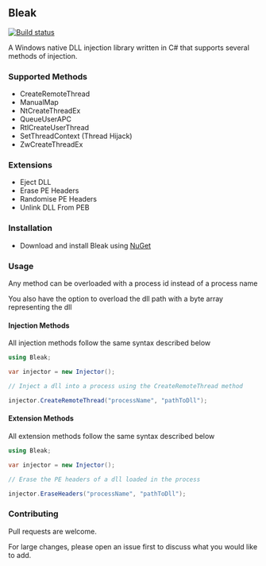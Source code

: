 ## Bleak 

[![Build status](https://ci.appveyor.com/api/projects/status/f19i6yj053atkn4h?svg=true)](https://ci.appveyor.com/project/Akaion/bleak)

A Windows native DLL injection library written in C# that supports several methods of injection.

### Supported Methods

* CreateRemoteThread
* ManualMap
* NtCreateThreadEx
* QueueUserAPC
* RtlCreateUserThread
* SetThreadContext (Thread Hijack)
* ZwCreateThreadEx

### Extensions

* Eject DLL
* Erase PE Headers
* Randomise PE Headers
* Unlink DLL From PEB

### Installation

* Download and install Bleak using [NuGet](https://www.nuget.org/packages/Bleak)

### Usage

Any method can be overloaded with a process id instead of a process name

You also have the option to overload the dll path with a byte array representing the dll

#### Injection Methods

All injection methods follow the same syntax described below

```csharp
using Bleak;

var injector = new Injector();

// Inject a dll into a process using the CreateRemoteThread method

injector.CreateRemoteThread("processName", "pathToDll");
```

#### Extension Methods

All extension methods follow the same syntax described below

```csharp
using Bleak;

var injector = new Injector();

// Erase the PE headers of a dll loaded in the process

injector.EraseHeaders("processName", "pathToDll");
```

### Contributing

Pull requests are welcome. 

For large changes, please open an issue first to discuss what you would like to add.
